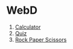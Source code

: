 ﻿# WebD

1. [Calculator](https://calculator-seven-xi.vercel.app/)
2. [Quiz](https://web-d-sage.vercel.app/)
2. [Rock Paper Scissors](https://rock-paper-scissor-xi-two.vercel.app/)
